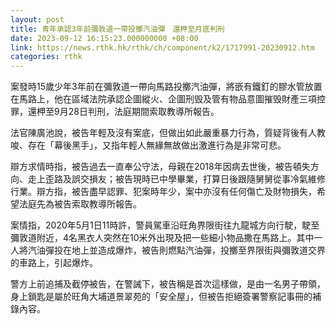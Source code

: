 ```yaml
---
layout: post
title: 青年承認3年前彌敦道一帶投擲汽油彈　還柙至月底判刑
date: 2023-09-12 16:15:23.000000000 +08:00
link: https://news.rthk.hk/rthk/ch/component/k2/1717991-20230912.htm
categories: rthk
---
```


案發時15歲少年3年前在彌敦道一帶向馬路投擲汽油彈，將嵌有鐵釘的膠水管放置在馬路上，他在區域法院承認企圖縱火、企圖刑毁及管有物品意圖摧毁財產三項控罪，還柙至9月28日判刑，法庭期間索取教導所報告。

法官陳廣池說，被告年輕及沒有案底，但做出如此嚴重暴力行為，質疑背後有人教唆、存在「幕後黑手」，又指年輕人無緣無故做出激進行為是非常可悲。

辯方求情時指，被告過去一直奉公守法，母親在2018年因病去世後，被告頓失方向、走上歪路及誤交損友；被告現時已中學畢業，打算日後跟隨舅舅從事冷氣維修行業。辯方指，被告盡早認罪、犯案時年少，案中亦沒有任何傷亡及財物損失，希望法庭先為被告索取教導所報告。

案情指，2020年5月1日11時許，警員駕車沿旺角界限街往九龍城方向行駛，駛至彌敦道附近，4名黑衣人突然在10米外出現及把一些細小物品撒在馬路上。其中一人將汽油彈投在地上並造成爆炸，被告則燃點汽油彈，投擲至界限街與彌敦道交界的車路上，引起爆炸。

警方上前追捕及截停被告，在警誡下，被告稱是首次這樣做，是由一名男子帶領，身上鎖匙是屬於旺角大埔道景翠苑的「安全屋」，但被告拒絕簽署警察記事冊的補錄內容。
